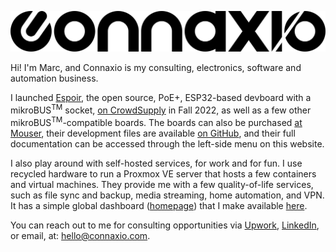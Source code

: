 <center>

![Connaxio_logo](./connaxio_logo_black_2294x300.png)

</center>

Hi! I'm Marc, and Connaxio is my consulting, electronics, software and automation business.

I launched [Espoir](/espoir/hardware/), the open source, PoE+, ESP32-based devboard with a mikroBUS<sup>TM</sup> socket, [on CrowdSupply](https://www.crowdsupply.com/connaxio/espoir) in Fall 2022, as well as a few other mikroBUS<sup>TM</sup>-compatible boards. The boards can also be purchased [at Mouser](https://www.mouser.com/manufacturer/connaxio/), their development files are available [on GitHub](https://github.com/Connaxio), and their full documentation can be accessed through the left-side menu on this website.

I also play around with self-hosted services, for work and for fun. I use recycled hardware to run a Proxmox VE server that hosts a few containers and virtual machines. They provide me with a few quality-of-life services, such as file sync and backup, media streaming, home automation, and VPN. It has a simple global dashboard ([homepage](https://github.com/benphelps/homepage)) that I make available [here](https://homepage.connaxio.com).

You can reach out to me for consulting opportunities via [Upwork](https://www.upwork.com/freelancers/~01d8726c56a944281c), [LinkedIn](https://www.linkedin.com/in/marc-antoine-lalonde-86390b123), or email, at: hello@connaxio.com.
